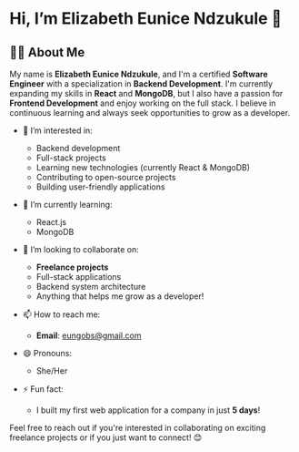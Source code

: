 # Hi, I’m Elizabeth Eunice Ndzukule 👋

## 👩‍💻 About Me
My name is **Elizabeth Eunice Ndzukule**, and I'm a certified **Software Engineer** with a specialization in **Backend Development**. I'm currently expanding my skills in **React** and **MongoDB**, but I also have a passion for **Frontend Development** and enjoy working on the full stack. I believe in continuous learning and always seek opportunities to grow as a developer.

- 👀 I’m interested in:
  - Backend development
  - Full-stack projects
  - Learning new technologies (currently React & MongoDB)
  - Contributing to open-source projects
  - Building user-friendly applications

- 🌱 I’m currently learning:
  - React.js
  - MongoDB

- 💞️ I’m looking to collaborate on:
  - **Freelance projects**
  - Full-stack applications
  - Backend system architecture
  - Anything that helps me grow as a developer!

- 📫 How to reach me:
  - **Email**: eungobs@gmail.com

- 😄 Pronouns:
  - She/Her

- ⚡ Fun fact:
  - I built my first web application for a company in just **5 days**!

Feel free to reach out if you're interested in collaborating on exciting freelance projects or if you just want to connect! 😊

